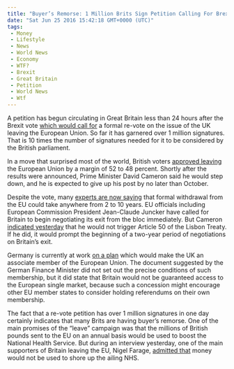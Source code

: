 ```yaml
---
title: "Buyer’s Remorse: 1 Million Brits Sign Petition Calling For Brexit Re-Vote"
date: "Sat Jun 25 2016 15:42:18 GMT+0000 (UTC)"
tags: 
 - Money
 - Lifestyle
 - News
 - World News
 - Economy
 - WTF?
 - Brexit
 - Great Britain
 - Petition
 - World News
 - Wtf
---
```

<p>A petition has begun circulating in Great Britain less than 24 hours after the Brexit vote <a href="http://www.huffingtonpost.co.uk/entry/second-eu-referendum-petition_uk_576e3fcde4b0232d331dfcce" onclick="__gaTracker(&apos;send&apos;, &apos;event&apos;, &apos;outbound-article&apos;, &apos;http://www.huffingtonpost.co.uk/entry/second-eu-referendum-petition_uk_576e3fcde4b0232d331dfcce&apos;, &apos;which would call for&apos;);" target="_blank">which would call for</a> a formal re-vote on the issue of the UK leaving the European Union. So far it has garnered over 1 million signatures. That is 10 times the number of signatures needed for it to be considered by the British parliament.</p><p>In a move that surprised most of the world, British voters <a href="http://www.rawstory.com/2016/06/do-over-more-than-1-million-signatures-collected-in-uk-calling-for-a-re-vote-on-leaving-eu/" onclick="__gaTracker(&apos;send&apos;, &apos;event&apos;, &apos;outbound-article&apos;, &apos;http://www.rawstory.com/2016/06/do-over-more-than-1-million-signatures-collected-in-uk-calling-for-a-re-vote-on-leaving-eu/&apos;, &apos;approved leaving&apos;);" target="_blank">approved leaving</a> the European Union by a margin of 52 to 48 percent. Shortly after the results were announced, Prime Minister David Cameron said he would step down, and he is expected to give up his post by no later than October.</p><p>Despite the vote, many <a href="http://www.rawstory.com/2016/06/do-over-more-than-1-million-signatures-collected-in-uk-calling-for-a-re-vote-on-leaving-eu/" onclick="__gaTracker(&apos;send&apos;, &apos;event&apos;, &apos;outbound-article&apos;, &apos;http://www.rawstory.com/2016/06/do-over-more-than-1-million-signatures-collected-in-uk-calling-for-a-re-vote-on-leaving-eu/&apos;, &apos;experts are now saying&apos;);" target="_blank">experts are now saying</a> that formal withdrawal from the EU could take anywhere from 2 to 10 years.&#xA0;EU officials including European Commission President Jean-Claude Juncker have called for Britain to begin negotiating its exit from the bloc immediately. But Cameron <a href="http://www.huffingtonpost.co.uk/entry/second-eu-referendum-petition_uk_576e3fcde4b0232d331dfcce" onclick="__gaTracker(&apos;send&apos;, &apos;event&apos;, &apos;outbound-article&apos;, &apos;http://www.huffingtonpost.co.uk/entry/second-eu-referendum-petition_uk_576e3fcde4b0232d331dfcce&apos;, &apos;indicated yesterday&apos;);" target="_blank">indicated yesterday</a> that he would not trigger Article 50 of the Lisbon Treaty. If he did, it would prompt the beginning of a two-year period of negotiations on Britain&#x2019;s exit.</p><p>Germany is currently at work <a href="http://www.rawstory.com/2016/06/do-over-more-than-1-million-signatures-collected-in-uk-calling-for-a-re-vote-on-leaving-eu/" onclick="__gaTracker(&apos;send&apos;, &apos;event&apos;, &apos;outbound-article&apos;, &apos;http://www.rawstory.com/2016/06/do-over-more-than-1-million-signatures-collected-in-uk-calling-for-a-re-vote-on-leaving-eu/&apos;, &apos;on a plan&apos;);" target="_blank">on a plan</a> which would make the UK an associate member of the European Union.&#xA0;The document suggested by the German Finance Minister did not set out the precise conditions of such membership, but it did state that Britain would not be guaranteed access to the European single market, because such a concession might&#xA0;encourage other EU member states to consider holding referendums on their own membership.</p><p>The fact that a re-vote petition has over 1 million signatures in one day certainly indicates that many Brits are having buyer&#x2019;s remorse. One of the main promises of the &#x201C;leave&#x201D; campaign was that the millions of British pounds sent to the EU on an annual basis would be used to boost the National Health Service. But during an interview yesterday, one of the main supporters of Britain leaving the EU, Nigel Farage, <a href="http://www.usnews.com/news/top-news/articles/2016-06-24/brexit-leader-national-health-service-wont-reap-promised-millions" onclick="__gaTracker(&apos;send&apos;, &apos;event&apos;, &apos;outbound-article&apos;, &apos;http://www.usnews.com/news/top-news/articles/2016-06-24/brexit-leader-national-health-service-wont-reap-promised-millions&apos;, &apos;admitted that&apos;);" target="_blank">admitted that</a> money would not be used to shore up the ailing NHS.</p>